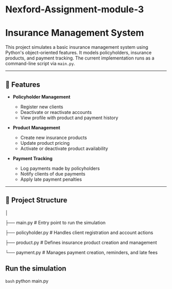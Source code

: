 # Nexford-Assignment-module-3
# Insurance Management System

This project simulates a basic insurance management system using Python's object-oriented features. It models policyholders, insurance products, and payment tracking. The current implementation runs as a command-line script via `main.py`.

---

## 🚀 Features

- **Policyholder Management**  
  - Register new clients
  - Deactivate or reactivate accounts
  - View profile with product and payment history

- **Product Management**
  - Create new insurance products
  - Update product pricing
  - Activate or deactivate product availability

- **Payment Tracking**
  - Log payments made by policyholders
  - Notify clients of due payments
  - Apply late payment penalties

---

## 🧱 Project Structure

│

├── main.py # Entry point to run the simulation

├── policyholder.py # Handles client registration and account actions

├── product.py # Defines insurance product creation and management

└── payment.py # Manages payment creation, reminders, and late fees

## Run the simulation
`bash` 
python main.py


